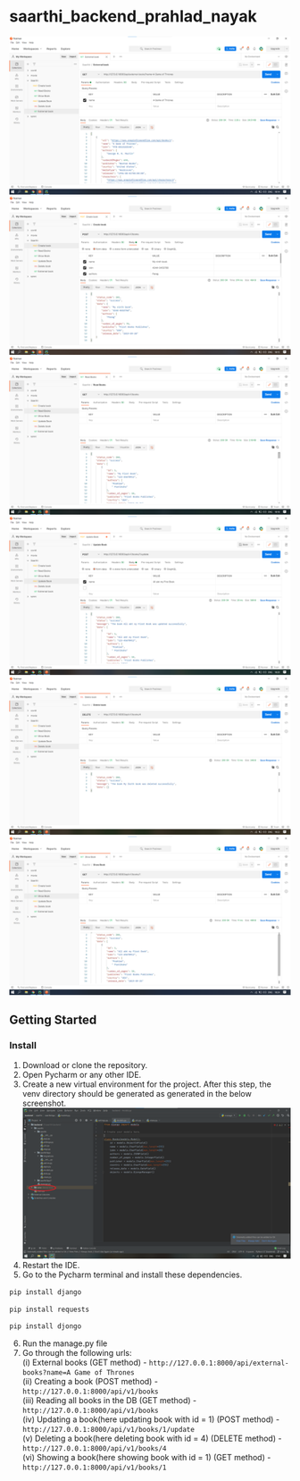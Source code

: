 # saarthi_backend_prahlad_nayak
![](screenshots/1.png)
![](screenshots/2.png)
![](screenshots/3.png)
![](screenshots/4.png)
![](screenshots/5.png)
![](screenshots/6.png)

## Getting Started

### Install
1. Download or clone the repository.
2. Open Pycharm or any other IDE.
3. Create a new virtual environment for the project. After this step, the venv directory should be generated as generated in the below screenshot.
![](screenshots/t1.png)
4. Restart the IDE.
5. Go to the Pycharm terminal and install these dependencies.
  ```bash
pip install django
```
  ```bash
pip install requests
```   
  ```bash
pip install djongo
```
6. Run the manage.py file
7. Go through the following urls: <br>
  (i) External books (GET method) - 
    ```http://127.0.0.1:8000/api/external-books?name=A Game of Thrones``` <br>
  (ii) Creating a book (POST method) - 
    ```http://127.0.0.1:8000/api/v1/books``` <br>
  (iii) Reading all books in the DB (GET method) - 
    ```http://127.0.0.1:8000/api/v1/books``` <br>
  (iv) Updating a book(here updating book with id = 1) (POST method) - 
    ```http://127.0.0.1:8000/api/v1/books/1/update``` <br>
  (v) Deleting a book(here deleting book with id = 4) (DELETE method) - 
    ```http://127.0.0.1:8000/api/v1/books/4``` <br>
  (vi) Showing a book(here showing book with id = 1) (GET method) - 
    ```http://127.0.0.1:8000/api/v1/books/1``` <br>
